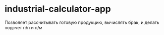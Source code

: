# industrial-calculator-app
Позволяет рассчитывать готовую продукцию, вычислять брак, и делать подсчет п/п и п/м
